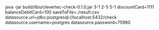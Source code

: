 java -jar build/libs/clevertec-check-0.1.0.jar 3-1 2-5 5-1 discountCard=1111 balanceDebitCard=100 saveToFile=./result.csv datasource.url=jdbc:postgresql://localhost:5432/check datasource.username=postgres datasource.password=75980
